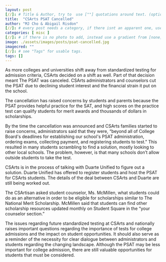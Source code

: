 ```yaml
---
layout: post
[//]: # Title & Author, try to  use [""] quotations around text. (optional, just formality).
title:  "CSArts PSAT Cancelled"
author: "MJ Cho & Abigail Risdon"
[//]: # every post needs a category, if there isnt an apparent one, use [misc].
categories: [ misc ]
[//]: # if there is no photo to add, instead use a gradient from [none] folder by picking a number from 1-10. (all gradients are .jpg)
image: ./assets/images/posts/psat-cancelled.jpg
imagecred: ""
[//]: # see "Tags" for usable tags.
tags: []
---
```

As more colleges and universities shift away from standardized testing for admission criteria, CSArts decided on a shift as well. Part of that decision meant The PSAT was canceled. CSArts administrators and counselors cut the PSAT due to declining student interest and the financial strain it put on the school.

The cancellation has raised concerns by students and parents because the PSAT provides helpful practice for the SAT, and high scores on the practice test can qualify students for merit awards and thousands of dollars in scholarships. 

By the time the cancellation was announced and CSArts families started to raise concerns, administrators said that they were, “beyond all of College Board's deadlines for establishing our school's PSAT administration, ordering exams, collecting payment, and registering students to test.” This resulted in many students scrambling to find a solution, mostly looking to other local schools. The problem, however, is that many schools don’t allow outside students to take the test.

CSArts is in the process of talking with Duarte Unified to figure out a solution. Duarte Unified has offered to register students and host the PSAT for CSArts students. The details of the deal between CSArts and Duarte are still being worked out.

The CSArtisan asked student counselor, Ms. McMillen, what students could do as an alternative in order to be eligible for scholarships similar to The National Merit Scholarship. McMillen said that students can find other scholarship resources updated monthly on Student Square in the “your counselor section.”

The issues regarding future standardized testing at CSArts and nationally raises important questions regarding the importance of tests for college admissions and the impact on student opportunities. It should also serve as a reminder of the necessity for clear dialogue between administrators and students regarding the changing landscape. Although the PSAT may be less important for college admission, there are still valuable opportunities for students that must be considered.